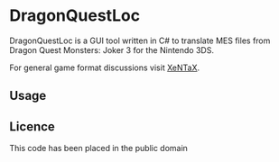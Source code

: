 # DragonQuestLoc

DragonQuestLoc is a GUI tool written in C# to translate MES files from Dragon Quest Monsters: Joker 3 for the Nintendo 3DS.

For general game format discussions visit [XeNTaX][1].


## Usage



## Licence

This code has been placed in the public domain

[1]:http://forum.xentax.com/viewforum.php?f=10
